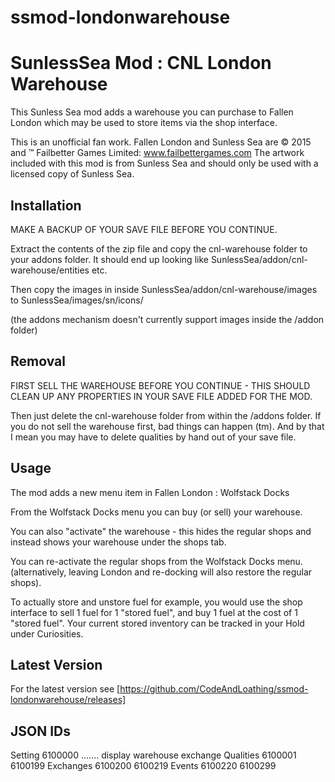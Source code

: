 # ssmod-londonwarehouse

SunlessSea Mod : CNL London Warehouse
=====================================

This Sunless Sea mod adds a warehouse you can purchase to Fallen London which may be used to store items via the shop interface.

This is an unofficial fan work. Fallen London and Sunless Sea are © 2015 and ™ Failbetter Games Limited: www.failbettergames.com
The artwork included with this mod is from Sunless Sea and should only be used with a licensed copy of Sunless Sea.

Installation
------------
MAKE A BACKUP OF YOUR SAVE FILE BEFORE YOU CONTINUE.

Extract the contents of the zip file and copy the cnl-warehouse folder to your addons folder.
It should end up looking like SunlessSea/addon/cnl-warehouse/entities etc. 

Then copy the images in inside SunlessSea/addon/cnl-warehouse/images to SunlessSea/images/sn/icons/

(the addons mechanism doesn't currently support images inside the /addon folder)


Removal
-------
FIRST SELL THE WAREHOUSE BEFORE YOU CONTINUE - THIS SHOULD CLEAN UP ANY PROPERTIES IN YOUR SAVE FILE ADDED FOR THE MOD.

Then just delete the cnl-warehouse folder from within the /addons folder.
If you do not sell the warehouse first, bad things can happen (tm). And by that I mean you may have to delete qualities by hand out of your save file.

Usage
-----
The mod adds a new menu item in Fallen London : Wolfstack Docks

From the Wolfstack Docks menu you can buy (or sell) your warehouse.

You can also "activate" the warehouse - this hides the regular shops and instead shows your warehouse under the shops tab.

You can re-activate the regular shops from the Wolfstack Docks menu. (alternatively, leaving London and re-docking will also restore the regular shops).

To actually store and unstore fuel for example, you would use the shop interface to sell 1 fuel for 1 "stored fuel", and buy 1 fuel at the cost of 1 "stored fuel".
Your current stored inventory can be tracked in your Hold under Curiosities.


Latest Version
--------------
For the latest version see [https://github.com/CodeAndLoathing/ssmod-londonwarehouse/releases]


JSON IDs
--------
Setting    6100000 ....... display warehouse exchange
Qualities  6100001 6100199
Exchanges  6100200 6100219
Events     6100220 6100299